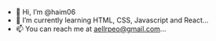 - 👋 Hi, I’m @haim06
- 🌱 I’m currently learning HTML, CSS, Javascript and React...
- 📫 You can reach me at aellrpeo@gmail.com...

<!---
haim06/haim06 is a ✨ special ✨ repository because its `README.md` (this file) appears on your GitHub profile.
You can click the Preview link to take a look at your changes.
--->
